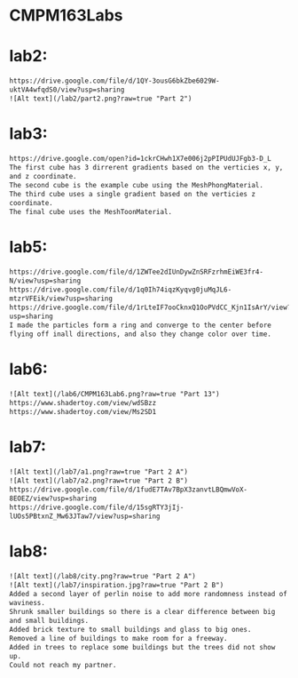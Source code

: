 # CMPM163Labs

# lab2:
	https://drive.google.com/file/d/1QY-3ousG6bkZbe6029W-uktVA4wfqdS0/view?usp=sharing
	![Alt text](/lab2/part2.png?raw=true "Part 2")
# lab3:
	https://drive.google.com/open?id=1ckrCHwh1X7e006j2pPIPUdUJFgb3-D_L
	The first cube has 3 dirrerent gradients based on the verticies x, y, and z coordinate.
	The second cube is the example cube using the MeshPhongMaterial.
	The third cube uses a single gradient based on the verticies z coordinate.
	The final cube uses the MeshToonMaterial.
# lab5:
	https://drive.google.com/file/d/1ZWTee2dIUnDywZnSRFzrhmEiWE3fr4-N/view?usp=sharing
	https://drive.google.com/file/d/1q0Ih74iqzKyqvg0juMqJL6-mtzrVFEik/view?usp=sharing
	https://drive.google.com/file/d/1rLteIF7ooCknxQ1OoPVdCC_Kjn1IsArY/view?usp=sharing
	I made the particles form a ring and converge to the center before flying off inall directions, and also they change color over time.
# lab6:
	![Alt text](/lab6/CMPM163Lab6.png?raw=true "Part 13")
	https://www.shadertoy.com/view/wdSBzz
	https://www.shadertoy.com/view/Ms2SD1
# lab7:
	![Alt text](/lab7/a1.png?raw=true "Part 2 A")
	![Alt text](/lab7/a2.png?raw=true "Part 2 B")
	https://drive.google.com/file/d/1fudE7TAv7BpX3zanvtLBQmwVoX-8EOEZ/view?usp=sharing
	https://drive.google.com/file/d/15sgRTY3jIj-lUOs5PBtxnZ_Mw63JTaw7/view?usp=sharing
# lab8:
	![Alt text](/lab8/city.png?raw=true "Part 2 A")
	![Alt text](/lab7/inspiration.jpg?raw=true "Part 2 B")
	Added a second layer of perlin noise to add more randomness instead of waviness.
	Shrunk smaller buildings so there is a clear difference between big and small buildings.
	Added brick texture to small buildings and glass to big ones.
	Removed a line of buildings to make room for a freeway.
	Added in trees to replace some buildings but the trees did not show up.
	Could not reach my partner.

